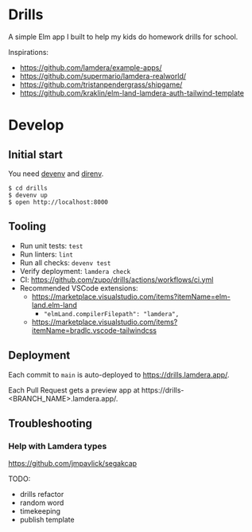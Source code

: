 # Drills

A simple Elm app I built to help my kids do homework drills for school.

Inspirations:

- https://github.com/lamdera/example-apps/
- https://github.com/supermario/lamdera-realworld/
- https://github.com/tristanpendergrass/shipgame/
- https://github.com/kraklin/elm-land-lamdera-auth-tailwind-template

# Develop

## Initial start

You need [devenv](https://devenv.sh/) and [direnv](https://direnv.net/).

```console
$ cd drills
$ devenv up
$ open http://localhost:8000
```

## Tooling

- Run unit tests: `test`
- Run linters: `lint`
- Run all checks: `devenv test`
- Verify deployment: `lamdera check`
- CI: https://github.com/zupo/drills/actions/workflows/ci.yml
- Recommended VSCode extensions:
  - https://marketplace.visualstudio.com/items?itemName=elm-land.elm-land
    - `"elmLand.compilerFilepath": "lamdera",`
  - https://marketplace.visualstudio.com/items?itemName=bradlc.vscode-tailwindcss

## Deployment

Each commit to `main` is auto-deployed to https://drills.lamdera.app/.

Each Pull Request gets a preview app at
https://drills-<BRANCH_NAME>.lamdera.app/.

## Troubleshooting

### Help with Lamdera types

https://github.com/jmpavlick/segakcap

TODO:

- drills refactor
- random word
- timekeeping
- publish template
